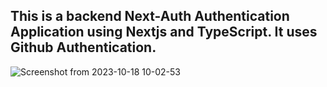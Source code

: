 
## This is a backend Next-Auth Authentication Application using Nextjs and TypeScript. It uses Github Authentication.

![Screenshot from 2023-10-18 10-02-53](https://github.com/WallisMark/next-auth-Authentication-Backend/assets/144102202/33c74f44-5dc5-4e04-9eec-8aeed726e320)














